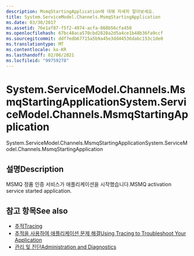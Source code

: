 ```yaml
---
description: MsmqStartingApplication에 대해 자세히 알아보세요.
title: System.ServiceModel.Channels.MsmqStartingApplication
ms.date: 03/30/2017
ms.assetid: 76e1af87-f5f2-4974-acfa-868b56cfa450
ms.openlocfilehash: 67bc48aca570cbd2828a2d5a4ce1b48b36fa9ccf
ms.sourcegitcommit: ddf7edb67715a5b9a45e3dd44536dabc153c1de0
ms.translationtype: MT
ms.contentlocale: ko-KR
ms.lasthandoff: 02/06/2021
ms.locfileid: "99759278"
---
```

# <a name="systemservicemodelchannelsmsmqstartingapplication"></a><span data-ttu-id="3fa03-103">System.ServiceModel.Channels.MsmqStartingApplication</span><span class="sxs-lookup"><span data-stu-id="3fa03-103">System.ServiceModel.Channels.MsmqStartingApplication</span></span>

<span data-ttu-id="3fa03-104">System.ServiceModel.Channels.MsmqStartingApplication</span><span class="sxs-lookup"><span data-stu-id="3fa03-104">System.ServiceModel.Channels.MsmqStartingApplication</span></span>  
  
## <a name="description"></a><span data-ttu-id="3fa03-105">설명</span><span class="sxs-lookup"><span data-stu-id="3fa03-105">Description</span></span>  

 <span data-ttu-id="3fa03-106">MSMQ 정품 인증 서비스가 애플리케이션을 시작했습니다.</span><span class="sxs-lookup"><span data-stu-id="3fa03-106">MSMQ activation service started application.</span></span>  
  
## <a name="see-also"></a><span data-ttu-id="3fa03-107">참고 항목</span><span class="sxs-lookup"><span data-stu-id="3fa03-107">See also</span></span>

- [<span data-ttu-id="3fa03-108">추적</span><span class="sxs-lookup"><span data-stu-id="3fa03-108">Tracing</span></span>](index.md)
- [<span data-ttu-id="3fa03-109">추적을 사용하여 애플리케이션 문제 해결</span><span class="sxs-lookup"><span data-stu-id="3fa03-109">Using Tracing to Troubleshoot Your Application</span></span>](using-tracing-to-troubleshoot-your-application.md)
- [<span data-ttu-id="3fa03-110">관리 및 진단</span><span class="sxs-lookup"><span data-stu-id="3fa03-110">Administration and Diagnostics</span></span>](../index.md)
